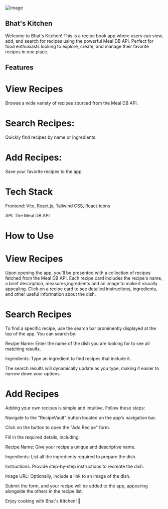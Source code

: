 ![image](https://github.com/user-attachments/assets/c45d9e67-3a6e-4b4e-9a2e-c639392e40cd)


## Bhat's Kitchen

Welcome to Bhat's Kitchen! This is a recipe book app where users can view, add, and search for recipes using the powerful Meal DB API. Perfect for food enthusiasts looking to explore, create, and manage their favorite recipes in one place.

## Features

# View Recipes
Browse a wide variety of recipes sourced from the Meal DB API.

# Search Recipes: 
Quickly find recipes by name or ingredients.

# Add Recipes:
Save your favorite recipes to the app.

# Tech Stack

Frontend: Vite, React.js, Tailwind CSS, React-icons

API: The Meal DB API

# How to Use

# View Recipes

Upon opening the app, you'll be presented with a collection of recipes fetched from the Meal DB API. Each recipe card includes the recipe's name, a brief description, measures,ingredients and an image to make it visually appealing. Click on a recipe card to see detailed instructions, ingredients, and other useful information about the dish.

# Search Recipes

To find a specific recipe, use the search bar prominently displayed at the top of the app. You can search by:

Recipe Name: Enter the name of the dish you are looking for to see all matching results.

Ingredients: Type an ingredient to find recipes that include it.

The search results will dynamically update as you type, making it easier to narrow down your options.

# Add Recipes

Adding your own recipes is simple and intuitive. Follow these steps:

Navigate to the "RecipeVault" button located on the app's navigation bar.

Click on the button to open the "Add Recipe" form.

Fill in the required details, including:

Recipe Name: Give your recipe a unique and descriptive name.

Ingredients: List all the ingredients required to prepare the dish.

Instructions: Provide step-by-step instructions to recreate the dish.

Image URL: Optionally, include a link to an image of the dish.

Submit the form, and your recipe will be added to the app, appearing alongside the others in the recipe list.

Enjoy cooking with Bhat's Kitchen! 🍳


 

 
 

 

 
